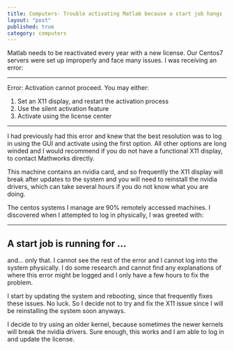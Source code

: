 ```yaml
---
title: Computers- Trouble activating Matlab because a start job hangs   
layout: "post"
published: true
category: computers
---
```


Matlab needs to be reactivated every year with a new license. Our Centos7 servers were set up improperly and face many issues. I was receiving an error:

-------------------------------------------------------------------------
Error: Activation cannot proceed. You may either:
1. Set an X11 display, and restart the activation process
2. Use the silent activation feature
3. Activate using the license center
---------------------------------------------------------------------------

I had previously had this error and knew that the best resolution was to log in using the GUI and activate using the first option. All other options are long winded and I would recommend if you do not have a functional X11 display, to contact Mathworks directly. 

This machine contains an nvidia card, and so frequently the X11 display will break after updates to the system and you will need to reinstall the nvidia drivers, which can take several hours if you do not know what you are doing. 

The centos systems I manage are 90% remotely accessed machines. I discovered when I attempted to log in physically, I was greeted with:

-------------------------
A start job is running for ... 
--------------------------

and... only that. I cannot see the rest of the error and I cannot log into the system physically. I do some research and cannot find any explanations of where this error might be logged and I only have a few hours to fix the problem. 

I start by updating the system and rebooting, since that frequently fixes these issues. No luck. So I decide not to try and fix the X11 issue since I will be reinstalling the system soon anyways. 

I decide to try using an older kernel, because sometimes the newer kernels will break the nvidia drivers. Sure enough, this works and I am able to log in and update the license.


